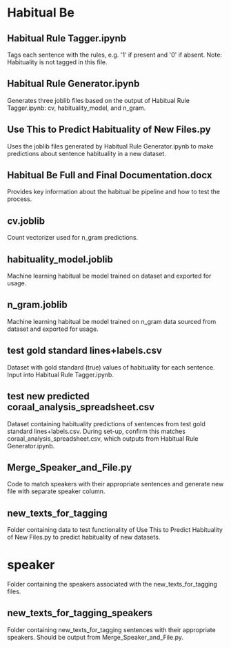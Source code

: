 # **Habitual Be** 

## Habitual Rule Tagger.ipynb

Tags each sentence with the rules, e.g. '1' if present and '0' if absent. Note: Habituality is not tagged in this file.

## Habitual Rule Generator.ipynb

Generates three joblib files based on the output of Habitual Rule Tagger.ipynb: cv, habituality_model, and n_gram. 

## Use This to Predict Habituality of New Files.py

Uses the joblib files generated by Habitual Rule Generator.ipynb to make predictions about sentence habituality in a new dataset.

## Habitual Be Full and Final Documentation.docx

Provides key information about the habitual be pipeline and how to test the process.

## cv.joblib

Count vectorizer used for n_gram predictions. 

## habituality_model.joblib

Machine learning habitual be  model trained on dataset and exported for usage.

## n_gram.joblib

Machine learning habitual be model trained on n_gram data sourced from dataset and exported for usage.

## test gold standard lines+labels.csv

Dataset with gold standard (true) values of habituality for each sentence. Input into Habitual Rule Tagger.ipynb.

## test new predicted coraal_analysis_spreadsheet.csv

Dataset containing habituality predictions of sentences from test gold standard lines+labels.csv. During set-up, confirm this matches coraal_analysis_spreadsheet.csv, which outputs from Habitual Rule Generator.ipynb.

## Merge_Speaker_and_File.py

Code to match speakers with their appropriate sentences and generate new file with separate speaker column.

## new_texts_for_tagging

Folder containing data to test functionality of Use This to Predict Habituality of New Files.py to predict habituality of new datasets.

# speaker

Folder containing the speakers associated with the new_texts_for_tagging files.

## new_texts_for_tagging_speakers

Folder containing new_texts_for_tagging sentences with their appropriate speakers. Should be output from Merge_Speaker_and_File.py. 
